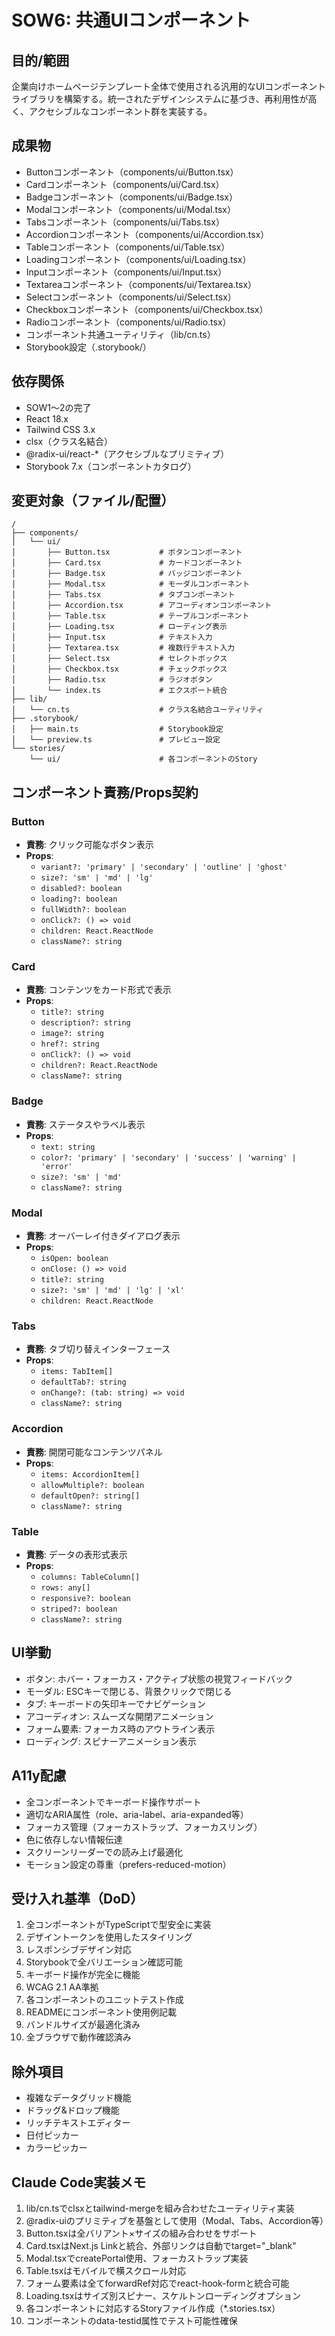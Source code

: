 # SOW6: 共通UIコンポーネント

## 目的/範囲
企業向けホームページテンプレート全体で使用される汎用的なUIコンポーネントライブラリを構築する。統一されたデザインシステムに基づき、再利用性が高く、アクセシブルなコンポーネント群を実装する。

## 成果物
- Buttonコンポーネント（components/ui/Button.tsx）
- Cardコンポーネント（components/ui/Card.tsx）
- Badgeコンポーネント（components/ui/Badge.tsx）
- Modalコンポーネント（components/ui/Modal.tsx）
- Tabsコンポーネント（components/ui/Tabs.tsx）
- Accordionコンポーネント（components/ui/Accordion.tsx）
- Tableコンポーネント（components/ui/Table.tsx）
- Loadingコンポーネント（components/ui/Loading.tsx）
- Inputコンポーネント（components/ui/Input.tsx）
- Textareaコンポーネント（components/ui/Textarea.tsx）
- Selectコンポーネント（components/ui/Select.tsx）
- Checkboxコンポーネント（components/ui/Checkbox.tsx）
- Radioコンポーネント（components/ui/Radio.tsx）
- コンポーネント共通ユーティリティ（lib/cn.ts）
- Storybook設定（.storybook/）

## 依存関係
- SOW1～2の完了
- React 18.x
- Tailwind CSS 3.x
- clsx（クラス名結合）
- @radix-ui/react-*（アクセシブルなプリミティブ）
- Storybook 7.x（コンポーネントカタログ）

## 変更対象（ファイル/配置）
```
/
├── components/
│   └── ui/
│       ├── Button.tsx           # ボタンコンポーネント
│       ├── Card.tsx             # カードコンポーネント
│       ├── Badge.tsx            # バッジコンポーネント
│       ├── Modal.tsx            # モーダルコンポーネント
│       ├── Tabs.tsx             # タブコンポーネント
│       ├── Accordion.tsx        # アコーディオンコンポーネント
│       ├── Table.tsx            # テーブルコンポーネント
│       ├── Loading.tsx          # ローディング表示
│       ├── Input.tsx            # テキスト入力
│       ├── Textarea.tsx         # 複数行テキスト入力
│       ├── Select.tsx           # セレクトボックス
│       ├── Checkbox.tsx         # チェックボックス
│       ├── Radio.tsx            # ラジオボタン
│       └── index.ts             # エクスポート統合
├── lib/
│   └── cn.ts                    # クラス名結合ユーティリティ
├── .storybook/
│   ├── main.ts                  # Storybook設定
│   └── preview.ts               # プレビュー設定
└── stories/
    └── ui/                      # 各コンポーネントのStory
```

## コンポーネント責務/Props契約

### Button
- **責務**: クリック可能なボタン表示
- **Props**:
  - `variant?: 'primary' | 'secondary' | 'outline' | 'ghost'`
  - `size?: 'sm' | 'md' | 'lg'`
  - `disabled?: boolean`
  - `loading?: boolean`
  - `fullWidth?: boolean`
  - `onClick?: () => void`
  - `children: React.ReactNode`
  - `className?: string`

### Card
- **責務**: コンテンツをカード形式で表示
- **Props**:
  - `title?: string`
  - `description?: string`
  - `image?: string`
  - `href?: string`
  - `onClick?: () => void`
  - `children?: React.ReactNode`
  - `className?: string`

### Badge
- **責務**: ステータスやラベル表示
- **Props**:
  - `text: string`
  - `color?: 'primary' | 'secondary' | 'success' | 'warning' | 'error'`
  - `size?: 'sm' | 'md'`
  - `className?: string`

### Modal
- **責務**: オーバーレイ付きダイアログ表示
- **Props**:
  - `isOpen: boolean`
  - `onClose: () => void`
  - `title?: string`
  - `size?: 'sm' | 'md' | 'lg' | 'xl'`
  - `children: React.ReactNode`

### Tabs
- **責務**: タブ切り替えインターフェース
- **Props**:
  - `items: TabItem[]`
  - `defaultTab?: string`
  - `onChange?: (tab: string) => void`
  - `className?: string`

### Accordion
- **責務**: 開閉可能なコンテンツパネル
- **Props**:
  - `items: AccordionItem[]`
  - `allowMultiple?: boolean`
  - `defaultOpen?: string[]`
  - `className?: string`

### Table
- **責務**: データの表形式表示
- **Props**:
  - `columns: TableColumn[]`
  - `rows: any[]`
  - `responsive?: boolean`
  - `striped?: boolean`
  - `className?: string`

## UI挙動
- ボタン: ホバー・フォーカス・アクティブ状態の視覚フィードバック
- モーダル: ESCキーで閉じる、背景クリックで閉じる
- タブ: キーボードの矢印キーでナビゲーション
- アコーディオン: スムーズな開閉アニメーション
- フォーム要素: フォーカス時のアウトライン表示
- ローディング: スピナーアニメーション表示

## A11y配慮
- 全コンポーネントでキーボード操作サポート
- 適切なARIA属性（role、aria-label、aria-expanded等）
- フォーカス管理（フォーカストラップ、フォーカスリング）
- 色に依存しない情報伝達
- スクリーンリーダーでの読み上げ最適化
- モーション設定の尊重（prefers-reduced-motion）

## 受け入れ基準（DoD）
1. 全コンポーネントがTypeScriptで型安全に実装
2. デザイントークンを使用したスタイリング
3. レスポンシブデザイン対応
4. Storybookで全バリエーション確認可能
5. キーボード操作が完全に機能
6. WCAG 2.1 AA準拠
7. 各コンポーネントのユニットテスト作成
8. READMEにコンポーネント使用例記載
9. バンドルサイズが最適化済み
10. 全ブラウザで動作確認済み

## 除外項目
- 複雑なデータグリッド機能
- ドラッグ&ドロップ機能
- リッチテキストエディター
- 日付ピッカー
- カラーピッカー

## Claude Code実装メモ
1. lib/cn.tsでclsxとtailwind-mergeを組み合わせたユーティリティ実装
2. @radix-uiのプリミティブを基盤として使用（Modal、Tabs、Accordion等）
3. Button.tsxは全バリアント×サイズの組み合わせをサポート
4. Card.tsxはNext.js Linkと統合、外部リンクは自動でtarget="_blank"
5. Modal.tsxでcreatePortal使用、フォーカストラップ実装
6. Table.tsxはモバイルで横スクロール対応
7. フォーム要素は全てforwardRef対応でreact-hook-formと統合可能
8. Loading.tsxはサイズ別スピナー、スケルトンローディングオプション
9. 各コンポーネントに対応するStoryファイル作成（*.stories.tsx）
10. コンポーネントのdata-testid属性でテスト可能性確保